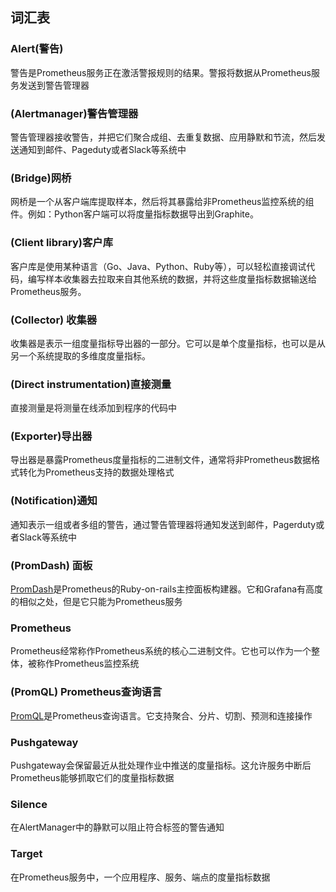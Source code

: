 ## 词汇表
### Alert(警告)
警告是Prometheus服务正在激活警报规则的结果。警报将数据从Prometheus服务发送到警告管理器
### (Alertmanager)警告管理器
警告管理器接收警告，并把它们聚合成组、去重复数据、应用静默和节流，然后发送通知到邮件、Pageduty或者Slack等系统中
### (Bridge)网桥
网桥是一个从客户端库提取样本，然后将其暴露给非Prometheus监控系统的组件。例如：Python客户端可以将度量指标数据导出到Graphite。
### (Client library)客户库
客户库是使用某种语言（Go、Java、Python、Ruby等），可以轻松直接调试代码，编写样本收集器去拉取来自其他系统的数据，并将这些度量指标数据输送给Prometheus服务。
### (Collector) 收集器
收集器是表示一组度量指标导出器的一部分。它可以是单个度量指标，也可以是从另一个系统提取的多维度度量指标。
### (Direct instrumentation)直接测量
直接测量是将测量在线添加到程序的代码中
### (Exporter)导出器
导出器是暴露Prometheus度量指标的二进制文件，通常将非Prometheus数据格式转化为Prometheus支持的数据处理格式
### (Notification)通知
通知表示一组或者多组的警告，通过警告管理器将通知发送到邮件，Pagerduty或者Slack等系统中
### (PromDash) 面板
[PromDash](https://prometheus.io/docs/visualization/promdash/)是Prometheus的Ruby-on-rails主控面板构建器。它和Grafana有高度的相似之处，但是它只能为Prometheus服务
### Prometheus
Prometheus经常称作Prometheus系统的核心二进制文件。它也可以作为一个整体，被称作Prometheus监控系统
### (PromQL) Prometheus查询语言
[PromQL](https://prometheus.io/docs/querying/basics/)是Prometheus查询语言。它支持聚合、分片、切割、预测和连接操作
### Pushgateway
Pushgateway会保留最近从批处理作业中推送的度量指标。这允许服务中断后Prometheus能够抓取它们的度量指标数据
### Silence
在AlertManager中的静默可以阻止符合标签的警告通知
### Target
在Prometheus服务中，一个应用程序、服务、端点的度量指标数据
